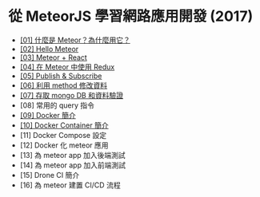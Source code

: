 # 從 MeteorJS 學習網路應用開發 (2017)

- [[01] 什麼是 Meteor？為什麼用它？](./docs/meteor_01.md)
- [[02] Hello Meteor](./docs/meteor_02.md)
- [[03] Meteor + React](./docs/meteor_03.md)
- [[04] 在 Meteor 中使用 Redux](./docs/meteor_04.md)
- [[05] Publish & Subscribe](./docs/meteor_05.md)
- [[06] 利用 method 修改資料](./docs/meteor_06.md)
- [[07] 存取 mongo DB 和資料驗證](./docs/meteor_07.md)
- [08] 常用的 query 指令
- [[09] Docker 簡介](./docs/meteor_09.md)
- [[10] Docker Container 簡介](./docs/meteor_10.md)
- [11] Docker Compose 設定
- [12] Docker 化 meteor 應用
- [13] 為 meteor app 加入後端測試
- [14] 為 meteor app 加入前端測試
- [15] Drone CI 簡介
- [16] 為 meteor 建置 CI/CD 流程
